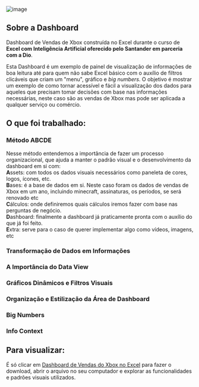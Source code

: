 ![image](https://github.com/user-attachments/assets/d1f47db6-c7a6-4006-9956-87b1fcba252e)
## Sobre a Dashboard
Dashboard de Vendas de Xbox construída no Excel durante o curso de **Excel com Inteligência Artificial oferecido pelo Santander em parceria com a Dio**.  

Esta Dashboard é um exemplo de painel de visualização de informações de boa leitura até para quem não sabe Excel básico com o auxílio de filtros clicáveis 
que criam um "menu", gráfico e _big numbers_. O objetivo é mostrar um exemplo de como tornar acessível e fácil a visualização dos dados para aqueles que precisam tomar
decisões com base nas informações necessárias, neste caso são as vendas de Xbox mas pode ser aplicada a qualquer serviço ou comércio.  
## O que foi trabalhado:  
### Método ABCDE
Nesse método entendemos a importância de fazer um processo organizacional, que ajuda a manter o padrão visual e o desenvolvimento da dashboard em si com:  
**A**ssets: com todos os dados visuais necessários como paneleta de cores, logos, ícones, etc.  
**B**ases: é a base de dados em si. Neste caso foram os dados de vendas de Xbox em um ano, incluindo minecraft, assinaturas, os períodos, se será renovado etc  
**C**álculos: onde definiremos quais cálculos iremos fazer com base nas perguntas de negócio.  
**D**ashboard: finalmente a dashboard já praticamente pronta com o auxílio do que já foi feito.  
**E**xtra: serve para o caso de querer implementar algo como vídeos, imagens, etc  
### Transformação de Dados em Informações  
### A Importância do Data View  
### Gráficos Dinâmicos e Filtros Visuais  
### Organização e Estilização da Área de Dashboard  
### Big Numbers  
### Info Context  
## Para visualizar:  
É só clicar em [Dashboard de Vendas do Xbox no Excel]([https://github.com/eusouabruna/Ferramenta-de-Investimentos-no-Excel/blob/main/Ferramenta%20de%20investimentos%20no%20excel.xlsx](https://github.com/eusouabruna/Dashboard_Vendas_Xbox_Excel/blob/main/Dashboard%20de%20Vendas%20do%20Xbox%20no%20Excel.xlsx)) 
para fazer o download, abrir o arquivo no seu computador e explorar as funcionalidades e padrões visuais utilizados.
